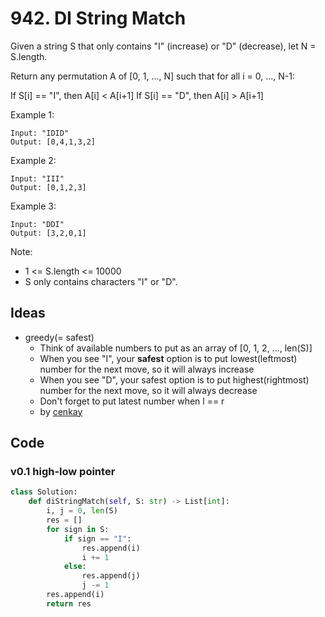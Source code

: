 # 942. DI String Match

Given a string S that only contains "I" (increase) or "D" (decrease), let N = S.length.

Return any permutation A of [0, 1, ..., N] such that for all i = 0, ..., N-1:

If S[i] == "I", then A[i] < A[i+1]
If S[i] == "D", then A[i] > A[i+1]
 

Example 1:

```
Input: "IDID"
Output: [0,4,1,3,2]
```

Example 2:

```
Input: "III"
Output: [0,1,2,3]
```

Example 3:

```
Input: "DDI"
Output: [3,2,0,1]
``` 

Note:

* 1 <= S.length <= 10000
* S only contains characters "I" or "D".

## Ideas 


- greedy(= safest)
	* Think of available numbers to put as an array of [0, 1, 2, ..., len(S)]
	* When you see "I", your **safest** option is to put lowest(leftmost) number for the next move, so it will always increase
	* When you see "D", your safest option is to put highest(rightmost) number for the next move, so it will always decrease
	* Don't forget to put latest number when l == r
	* by [cenkay](https://leetcode.com/problems/di-string-match/discuss/195137/Python-5-liner-easy-to-understand)

## Code 

### v0.1 high-low pointer

```python
class Solution:
    def diStringMatch(self, S: str) -> List[int]:
        i, j = 0, len(S)
        res = []
        for sign in S:
            if sign == "I":
                res.append(i)
                i += 1
            else:
                res.append(j)
                j -= 1
        res.append(i)
        return res 
        
```